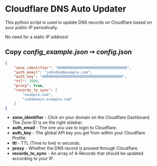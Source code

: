 # Cloudflare DNS Auto Updater

This python script is used to update DNS records on Cloudflare based on your public IP periodically.

No need for a static IP address!

## Copy _config_example.json_ ➙ _config.json_

```json
{
	"zone_identifier": "00000000000000000000000000000000",
	"auth_email": "johndoe@example.com",
	"auth_key": "0000000000000000000000000000000000000",
	"ttl": 3600,
	"proxy": true,
	"records_to_sync": [
		"example.com",
		"subdomain.example.com"
	]
}
```

- **zone_identifier** - Click on your domain on the Cloudflare Dashboard. The Zone ID is on the right sidebar.
- **auth_email** - The one you use to login to Cloudflare.
- **auth_key** - The global API key you get from within your Cloudflare Profile.
- **ttl** - TTL (Time to live) in seconds.
- **proxy** - Whether the DNS record is proxied through Cloudflare.
- **records_to_sync** - An array of A-Records that should be updated according to your IP.
